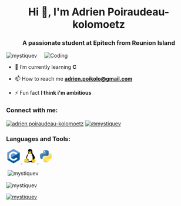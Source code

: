 <h1 align="center">Hi 👋, I'm Adrien Poiraudeau-kolomoetz</h1>
<h3 align="center">A passionate student at Epitech from Reunion Island</h3>
<img align="right" alt="Coding" width="400" src="https://i.gifer.com/bJk.gif">

<p align="left"> <img src="https://komarev.com/ghpvc/?username=mystiquev&label=Profile%20views&color=0e75b6&style=flat" alt="mystiquev" /> </p>

- 🌱 I’m currently learning **C**

- 📫 How to reach me **adrien.poikolo@gmail.com**

- ⚡ Fun fact **I think i'm ambitious**

<h3 align="left">Connect with me:</h3>
<p align="left">
<a href="https://linkedin.com/in/adrien poiraudeau-kolomoetz" target="blank"><img align="center" src="https://raw.githubusercontent.com/rahuldkjain/github-profile-readme-generator/master/src/images/icons/Social/linked-in-alt.svg" alt="adrien poiraudeau-kolomoetz" height="30" width="40" /></a>
<a href="https://www.youtube.com/c/@mystiquev" target="blank"><img align="center" src="https://raw.githubusercontent.com/rahuldkjain/github-profile-readme-generator/master/src/images/icons/Social/youtube.svg" alt="@mystiquev" height="30" width="40" /></a>
</p>

<h3 align="left">Languages and Tools:</h3>
<p align="left"> <a href="https://www.cprogramming.com/" target="_blank" rel="noreferrer"> <img src="https://raw.githubusercontent.com/devicons/devicon/master/icons/c/c-original.svg" alt="c" width="40" height="40"/> </a> <a href="https://www.linux.org/" target="_blank" rel="noreferrer"> <img src="https://raw.githubusercontent.com/devicons/devicon/master/icons/linux/linux-original.svg" alt="linux" width="40" height="40"/> </a> <a href="https://www.python.org" target="_blank" rel="noreferrer"> <img src="https://raw.githubusercontent.com/devicons/devicon/master/icons/python/python-original.svg" alt="python" width="40" height="40"/> </a> </p>

<p>&nbsp;<img align="center" src="https://github-readme-stats.vercel.app/api?username=mystiquev&show_icons=true&locale=en" alt="mystiquev" /></p>

<p><img align="center" src="https://github-readme-streak-stats.herokuapp.com/?user=mystiquev&theme=dark" alt="mystiquev" /></p>

<p align="left"> <a href="https://github.com/ryo-ma/github-profile-trophy"><img src="https://github-profile-trophy.vercel.app/?username=mystiquev" alt="mystiquev" /></a> </p>
